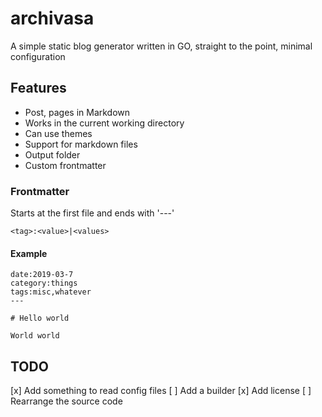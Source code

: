 # archivasa

A simple static blog generator written in GO, straight to the point, minimal configuration

## Features

* Post, pages in Markdown
* Works in the current working directory
* Can use themes
* Support for markdown files
* Output folder
* Custom frontmatter

### Frontmatter

Starts at the first file and ends with '---'

    <tag>:<value>|<values>

#### Example

    date:2019-03-7
    category:things
    tags:misc,whatever
    ---

    # Hello world

    World world

## TODO

[x] Add something to read config files
[ ] Add a builder
[x] Add license
[ ] Rearrange the source code
